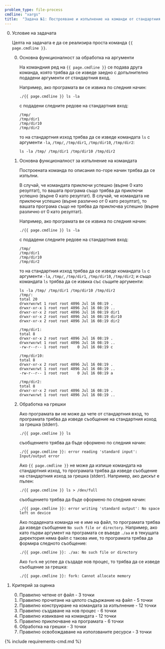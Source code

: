 ```yaml
---
problem_type: file-process
cmdline: "xargs"
title:  "Задача №1: Построяване и изпълнение на команди от стандартния вход"
---
```

0. Условие на задачата

   Целта на задачата е да се реализира проста команда `{{ page.cmdline }}`.

   0. Основна функционалност за обработка на аргументи

      На командния ред на `{{ page.cmdline }}` се подава друга команда, която трябва да се изведе заедно с допълнително подадени аргументи от стандартния вход.

      Например, ако програмата ви се извика по следния начин:
      ```
      ./{{ page.cmdline }} ls -la
      ```
      с подадени следните редове на стандартния вход:
      ```
      /tmp/
      /tmp/dir1
      /tmp/dir10
      /tmp/dir2
      ```
      то на стандартния изход трябва да се изведе командата `ls` с аргументи `-la`, `/tmp/`, `/tmp/dir1`, `/tmp/dir10`, `/tmp/dir2`:
      ```
      ls -la /tmp/ /tmp/dir1 /tmp/dir10 /tmp/dir2
      ```

   0. Основна функционалност за изпълнение на командата

      Построената команда по описания по-горе начин трябва да се изпълни.

      В случай, че командата приключи успешно (върне 0 като резултат), то вашата програма също трябва да приключи успешно (върне 0 като резултат).
      В случай, че командата не приключи успешно (върне различно от 0 като резултат), то вашата програма също не трябва да приключва успешно (върне различно от 0 като резултат).

      Например, ако програмата ви се извика по следния начин:
      ```
      ./{{ page.cmdline }} ls -la
      ```
      с подадени следните редове на стандартния вход:
      ```
      /tmp/
      /tmp/dir1
      /tmp/dir10
      /tmp/dir2
      ```
      то на стандартния изход трябва да се изведе командата `ls` с аргументи `-la`, `/tmp/`, `/tmp/dir1`, `/tmp/dir10`, `/tmp/dir2`; и също командата `ls` трябва да се извика със същите аргументи:
      ```
      ls -la /tmp/ /tmp/dir1 /tmp/dir10 /tmp/dir2
      /tmp/:
      total 20
      drwxrwxrwt 1 root root 4096 Jul 16 08:19 .
      drwxr-xr-x 1 root root 4096 Jul 16 08:19 ..
      drwxr-xr-x 2 root root 4096 Jul 16 08:19 dir1
      drwxr-xr-x 2 root root 4096 Jul 16 08:19 dir10
      drwxr-xr-x 2 root root 4096 Jul 16 08:19 dir2

      /tmp/dir1:
      total 8
      drwxr-xr-x 2 root root 4096 Jul 16 08:19 .
      drwxrwxrwt 1 root root 4096 Jul 16 08:19 ..
      -rw-r--r-- 1 root root    0 Jul 16 08:19 c

      /tmp/dir10:
      total 8
      drwxr-xr-x 2 root root 4096 Jul 16 08:19 .
      drwxrwxrwt 1 root root 4096 Jul 16 08:19 ..
      -rw-r--r-- 1 root root    0 Jul 16 08:19 a

      /tmp/dir2:
      total 8
      drwxr-xr-x 2 root root 4096 Jul 16 08:19 .
      drwxrwxrwt 1 root root 4096 Jul 16 08:19 ..
      ```

   0. Обработка на грешки

      Ако програмата ви не може да чете от стандартния вход, то програмата трябва да изведе съобщение на стандартния изход за грешка (stderr).
      ```
      ./{{ page.cmdline }} ls
      ```
      съобщението трябва да бъде оформено по следния начин:
      ```
      ./{{ page.cmdline }}: error reading 'standard input': Input/output error
      ```

      Ако `{{ page.cmdline }}` не може да изпише командата на стандартния изход, то програмата трябва да изведе съобщение на стандартния изход за грешка (stderr). Например, ако дискът е пълен:
      ```
      ./{{ page.cmdline }} ls > /dev/full
      ```
      съобщението трябва да бъде оформено по следния начин:
      ```
      ./{{ page.cmdline }}: error writing 'standard output': No space left on device
      ```

      Ако подадената команда не е име на файл, то програмата трябва да изведе съобщение `No such file or directory`. Например, ако като първи аргумент на програмата се въведе `./aa` и в текущата директория няма файл с такова име, то програмата трябва да формира следното съобщение:
      ```
      ./{{ page.cmdline }}: ./aa: No such file or directory
      ```

      Ако `fork` не успее да създаде нов процес, то трябва да се изведе съобщение за грешка:
      ```
      ./{{ page.cmdline }}: fork: Cannot allocate memory
      ```

0. Критерий за оценка

   0. Правилно четене от файл - 3 точки
   0. Правилно прочитане на цялото съдържание на файл - 5 точки
   0. Правилно конструиране на командата за изпълнение - 12 точки
   0. Правилно създаване на нов процес - 6 точки
   0. Правилно извикване на командата - 12 точки
   0. Правилно приключване на програмата - 6 точки
   0. Обработка на грешки - 3 точки
   0. Правилно освобождаване на използваните ресурси - 3 точки

{% include requirements-cmd.md %}
